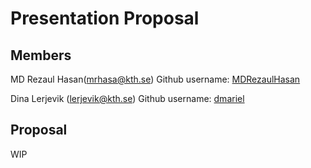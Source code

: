 # Presentation Proposal

 ## Members
 MD Rezaul Hasan(mrhasa@kth.se)
 Github username: [MDRezaulHasan](https://github.com/MDRezaulHasan)

 Dina Lerjevik (lerjevik@kth.se)
 Github username: [dmariel](https://github.com/dmariel)

 ## Proposal
WIP
 
